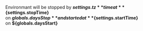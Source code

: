  Environmant will be stopped by **${settings.tz}** time at **${settings.stopTime}**  
  on **${globals.daysStop}**  
  and started at **${settings.startTime}**  
  on **${globals.daysStart}**

